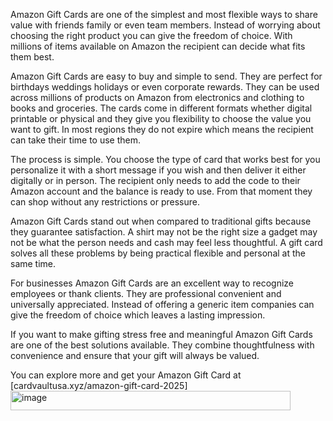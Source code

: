 
Amazon Gift Cards are one of the simplest and most flexible ways to share value with friends family or even team members. Instead of worrying about choosing the right product you can give the freedom of choice. With millions of items available on Amazon the recipient can decide what fits them best.

Amazon Gift Cards are easy to buy and simple to send. They are perfect for birthdays weddings holidays or even corporate rewards. They can be used across millions of products on Amazon from electronics and clothing to books and groceries. The cards come in different formats whether digital printable or physical and they give you flexibility to choose the value you want to gift. In most regions they do not expire which means the recipient can take their time to use them.

The process is simple. You choose the type of card that works best for you personalize it with a short message if you wish and then deliver it either digitally or in person. The recipient only needs to add the code to their Amazon account and the balance is ready to use. From that moment they can shop without any restrictions or pressure.

Amazon Gift Cards stand out when compared to traditional gifts because they guarantee satisfaction. A shirt may not be the right size a gadget may not be what the person needs and cash may feel less thoughtful. A gift card solves all these problems by being practical flexible and personal at the same time.

For businesses Amazon Gift Cards are an excellent way to recognize employees or thank clients. They are professional convenient and universally appreciated. Instead of offering a generic item companies can give the freedom of choice which leaves a lasting impression.

If you want to make gifting stress free and meaningful Amazon Gift Cards are one of the best solutions available. They combine thoughtfulness with convenience and ensure that your gift will always be valued.

You can explore more and get your Amazon Gift Card at [cardvaultusa.xyz/amazon-gift-card-2025]
<img width="448" height="31" alt="image" src="https://github.com/user-attachments/assets/c5486500-a84f-4d2f-a9da-589a0259e1f0" />
